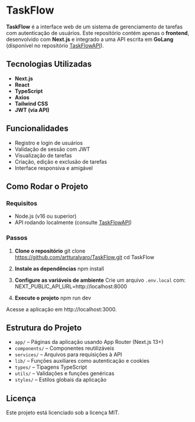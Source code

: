 # TaskFlow

**TaskFlow** é a interface web de um sistema de gerenciamento de tarefas com autenticação de usuários. Este repositório contém apenas o **frontend**, desenvolvido com **Next.js** e integrado a uma API escrita em **GoLang** (disponível no repositório [TaskFlowAPI](https://github.com/artturalvaro/TaskFlowAPI)).

## Tecnologias Utilizadas

- **Next.js**
- **React**
- **TypeScript**
- **Axios**
- **Tailwind CSS**
- **JWT (via API)**

## Funcionalidades

- Registro e login de usuários
- Validação de sessão com JWT
- Visualização de tarefas
- Criação, edição e exclusão de tarefas
- Interface responsiva e amigável

## Como Rodar o Projeto

### Requisitos

- Node.js (v16 ou superior)
- API rodando localmente (consulte [TaskFlowAPI](https://github.com/artturalvaro/TaskFlowAPI))

### Passos

1. **Clone o repositório**
   git clone https://github.com/artturalvaro/TaskFlow.git
   cd TaskFlow

2. **Instale as dependências**
   npm install

3. **Configure as variáveis de ambiente**
   Crie um arquivo `.env.local` com:
   NEXT_PUBLIC_API_URL=http://localhost:8000

4. **Execute o projeto**
   npm run dev

Acesse a aplicação em http://localhost:3000.

## Estrutura do Projeto


- `app/` – Páginas da aplicação usando App Router (Next.js 13+)
- `components/` – Componentes reutilizáveis
- `services/` – Arquivos para requisições à API
- `lib/` – Funções auxiliares como autenticação e cookies
- `types/` – Tipagens TypeScript
- `utils/` – Validações e funções genéricas
- `styles/` – Estilos globais da aplicação

## Licença

Este projeto está licenciado sob a licença MIT.